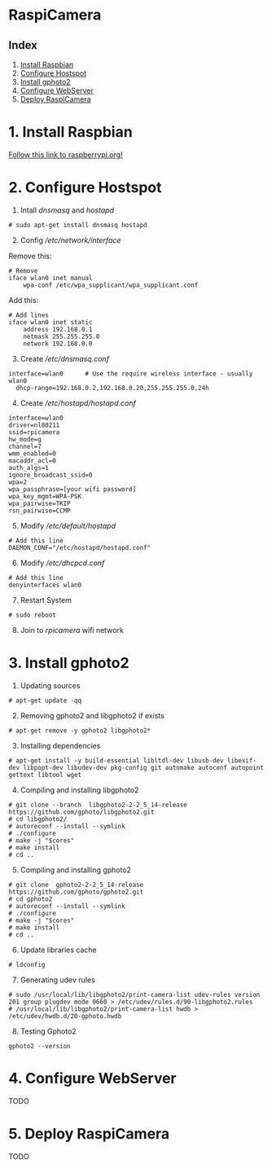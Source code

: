 RaspiCamera
======

## Index

1. [Install Raspbian](#1--install-raspbian)
2. [Configure Hostspot](#2-configure-hostspot)
3. [Install gphoto2](#3-install-gphoto2)
4. [Configure WebServer](#4-configure-webserver)
5. [Deploy RaspiCamera](#5-deploy-raspicamera)

# 1.  Install Raspbian

[Follow this link to raspberrypi.org!](https://www.raspberrypi.org/documentation/installation/installing-images/README.md)

# 2. Configure Hostspot

1. Intall *dnsmasq* and *hostapd*

```
# sudo apt-get install dnsmasq hostapd
```

2. Config */etc/network/interface*

Remove this:

```
# Remove
iface wlan0 inet manual
    wpa-conf /etc/wpa_supplicant/wpa_supplicant.conf
```

Add this:

```
# Add lines
iface wlan0 inet static
    address 192.168.0.1
    netmask 255.255.255.0
    network 192.168.0.0
```

3. Create */etc/dnsmasq.conf*

```
interface=wlan0      # Use the require wireless interface - usually wlan0
  dhcp-range=192.168.0.2,192.168.0.20,255.255.255.0,24h
```

4. Create */etc/hostapd/hostapd.conf*

```
interface=wlan0
driver=nl80211
ssid=rpicamera
hw_mode=g
channel=7
wmm_enabled=0
macaddr_acl=0
auth_algs=1
ignore_broadcast_ssid=0
wpa=2
wpa_passphrase=[your wifi password]
wpa_key_mgmt=WPA-PSK
wpa_pairwise=TKIP
rsn_pairwise=CCMP
```

5. Modify */etc/default/hostapd*

```
# Add this line
DAEMON_CONF="/etc/hostapd/hostapd.conf"
```

6. Modify */etc/dhcpcd.conf*

```
# Add this line
denyinterfaces wlan0
```

7. Restart System

```
# sudo reboot
```

8. Join to *rpicamera* wifi network

# 3. Install gphoto2

1. Updating sources

```
# apt-get update -qq
```

2. Removing gphoto2 and libgphoto2 if exists

```
# apt-get remove -y gphoto2 libgphoto2*
```

3. Installing dependencies

```
# apt-get install -y build-essential libltdl-dev libusb-dev libexif-dev libpopt-dev libudev-dev pkg-config git automake autoconf autopoint gettext libtool wget
```

4. Compiling and installing libgphoto2

```
# git clone --branch  libgphoto2-2-2_5_14-release https://github.com/gphoto/libgphoto2.git
# cd libgphoto2/
# autoreconf --install --symlink
# ./configure
# make -j "$cores"
# make install
# cd ..
```

5. Compiling and installing gphoto2

```
# git clone  gphoto2-2-2_5_14-release https://github.com/gphoto/gphoto2.git
# cd gphoto2
# autoreconf --install --symlink
# ./configure
# make -j "$cores"
# make install
# cd ..
```

6. Update libraries cache

```
# ldconfig
```

7. Generating udev rules

```
# sudo /usr/local/lib/libgphoto2/print-camera-list udev-rules version 201 group plugdev mode 0660 > /etc/udev/rules.d/90-libgphoto2.rules
# /usr/local/lib/libgphoto2/print-camera-list hwdb > /etc/udev/hwdb.d/20-gphoto.hwdb
```

8. Testing Gphoto2

```
gphoto2 --version
```

# 4. Configure WebServer

TODO

# 5. Deploy RaspiCamera

TODO
